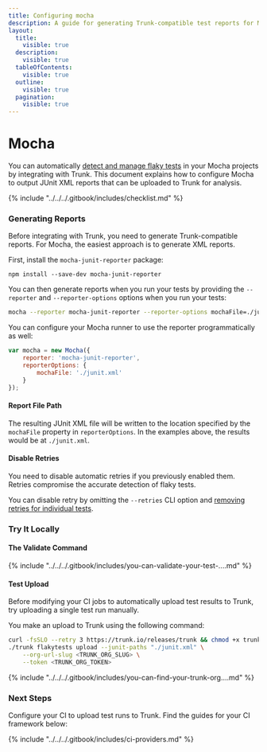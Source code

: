 ```yaml
---
title: Configuring mocha
description: A guide for generating Trunk-compatible test reports for Mocha
layout:
  title:
    visible: true
  description:
    visible: true
  tableOfContents:
    visible: true
  outline:
    visible: true
  pagination:
    visible: true
---
```


# Mocha

You can automatically [detect and manage flaky tests](../../detection.md) in your Mocha projects by integrating with Trunk. This document explains how to configure Mocha to output JUnit XML reports that can be uploaded to Trunk for analysis.

{% include "../../../.gitbook/includes/checklist.md" %}

### Generating Reports

Before integrating with Trunk, you need to generate Trunk-compatible reports. For Mocha, the easiest approach is to generate XML reports.

First, install the `mocha-junit-reporter` package:

```shell
npm install --save-dev mocha-junit-reporter
```

You can then generate reports when you run your tests by providing the `--reporter` and `--reporter-options` options when you run your tests:

```sh
mocha --reporter mocha-junit-reporter --reporter-options mochaFile=./junit.xml
```

You can configure your Mocha runner to use the reporter programmatically as well:&#x20;

```javascript
var mocha = new Mocha({
    reporter: 'mocha-junit-reporter',
    reporterOptions: {
        mochaFile: './junit.xml'
    }
});
```

#### Report File Path

The resulting JUnit XML file will be written to the location specified by the `mochaFile` property in `reporterOptions`. In the examples above, the results would be at `./junit.xml`.

#### Disable Retries

You need to disable automatic retries if you previously enabled them. Retries compromise the accurate detection of flaky tests.

You can disable retry by omitting the `--retries` CLI option and [removing retries for individual tests](https://mochajs.org/#retry-tests).

### Try It Locally

#### The Validate Command

{% include "../../../.gitbook/includes/you-can-validate-your-test-....md" %}

#### Test Upload

Before modifying your CI jobs to automatically upload test results to Trunk, try uploading a single test run manually.

You make an upload to Trunk using the following command:

```sh
curl -fsSLO --retry 3 https://trunk.io/releases/trunk && chmod +x trunk
./trunk flakytests upload --junit-paths "./junit.xml" \
    --org-url-slug <TRUNK_ORG_SLUG> \
    --token <TRUNK_ORG_TOKEN>
```

{% include "../../../.gitbook/includes/you-can-find-your-trunk-org....md" %}

### Next Steps

Configure your CI to upload test runs to Trunk. Find the guides for your CI framework below:

{% include "../../../.gitbook/includes/ci-providers.md" %}

